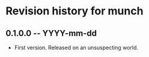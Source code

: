 # Revision history for munch

## 0.1.0.0 -- YYYY-mm-dd

* First version. Released on an unsuspecting world.
